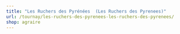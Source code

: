 ```yaml
---
title: "Les Ruchers des Pyrénées  (Les Ruchers des Pyrenees)"
url: /tournay/les-ruchers-des-pyrenees-les-ruchers-des-pyrenees/
shop: agraire
---
```

